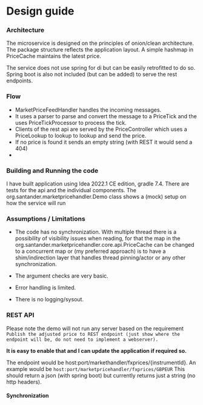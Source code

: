# Design guide

### Architecture
The microservice is designed on the principles of onion/clean architecture.
The package structure reflects the application layout. A simple hashmap in PriceCache maintains the latest price.

The service does not use spring for di but can be easily retrofitted to do so.
Spring boot is also not included (but can be added) to serve the rest endpoints.

### Flow
* MarketPriceFeedHandler handles the incoming messages.
* It uses a parser to parse and convert the message to a PriceTick and the uses PriceTickProcessor to process the tick.
* Clients of the rest api are served by the PriceController which uses a PriceLookup to lookup to lookup and send the price.
* If no price is found it sends an empty string (with REST it would send a 404)
* 

### Building and Running the code
I have built application using Idea 2022.1 CE edition, gradle 7.4.
There are tests for the api and the individual components. The org.santander.marketpricehandler.Demo
class shows a (mock) setup on how the service will run 

### Assumptions / Limitations
* The code has no synchronization. With multiple thread there is a possibility of visibility issues when
reading, for that the map in the org.santander.marketpricehandler.core.api.PriceCache can be changed to
a concurrent map or (my preferred approach) is to have a shim/indirection layer that handles thread pinning/actor
or any other synchronization.

* The argument checks are very basic.
  
* Error handling is limited.

* There is no logging/sysout.


### REST API
Please note the demo will not run any server based on the requirement
`
Publish the adjusted price to REST endpoint (just show where the endpoint will be, do not need to implement a webserver).
`

**It is easy to enable that and I can update the application if required so.**


The endpoint would be host:port/markethandler/fxprices/{instrumentId}. An example would be 
`
 host:port/marketpricehandler/fxprices/GBPEUR
`
This should return a json (with spring boot) but currently returns just a string (no http headers).

#### Synchronization
